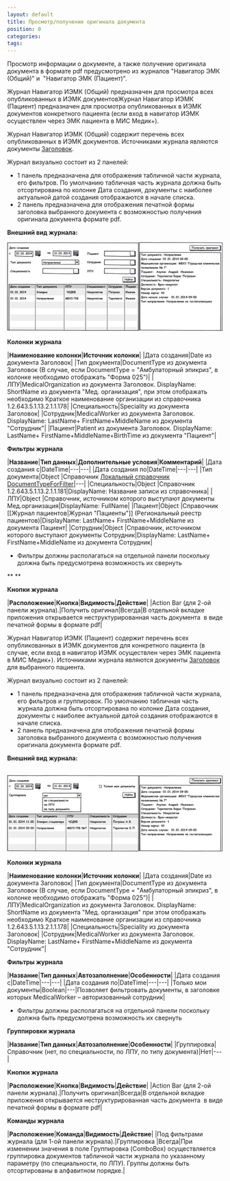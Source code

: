 ```yaml
---
layout: default
title: Просмотр/получение оригинала документа
position: 0
categories: 
tags: 
---
```


Просмотр информации о документе, а также получение оригинала документа в формате pdf предусмотрено из журналов "Навигатор ЭМК (Общий)" и  "Навигатор ЭМК (Пациент)". 

Журнал Навигатор ИЭМК (Общий) предназначен для просмотра всех опубликованных в ИЭМК документовЖурнал Навигатор ИЭМК (Пациент) предназначен для просмотра опубликованных в ИЭМК документов конкретного пациента (если вход в навигатор ИЭМК осуществлен через ЭМК пациента в МИС Медик+).  

Журнал Навигатор ИЭМК (Общий) содержит перечень всех опубликованных в ИЭМК документов. Источниками журнала являются документы [Заголовок](http://confluence.infinnity.lan/pages/viewpage.action?pageId=49774631).

Журнал визуально состоит из 2 панелей:

* 1 панель предназначена для отображения табличной части журнала, его фильтров. По умолчанию табличная часть журнала должна быть отсортирована по колонке Дата создания, документы с наиболее актуальной датой создания отображаются в начале списка.
* 2 панель предназначена для отображения печатной формы заголовка выбранного документа с возможностью получения оригинала документа формате pdf.

**Внешний вид журнала:**

**![](image2014-11-12-112530.png)**

**Колонки журнала**

|**Наименование колонки**|**Источник колонки**|
|Дата создания|Date из документа Заголовок|
|Тип документа|DocumentType из документа Заголовок (В случае, если DocumentType = "Амбулаторный эпикриз", в колонке необходимо отображать "Форма 025")|
|ЛПУ|MedicalOrganization из документа Заголовок. DisplayName: ShortName из документа "Мед. организация", при этом отображать необходимо Краткое наименование организации из справочника 1.2.643.5.1.13.2.1.1.178|
|Специальность|Speciality из документа Заголовок|
|Сотрудник|MedicalWorker из документа Заголовок. DisplayName: LastName+ FirstName+MiddleName из документа "Сотрудник"|
|Пациент|Patient из документа Заголовок. DisplayName: LastName+ FirstName+MiddleName+BirthTime из документа "Пациент"|

**Фильтры журнала**

|**Название**|**Тип данных**|**Дополнительные условия**|**Комментарий**|
|Дата создания с|DateTime|---|---|
|Дата создания по|DateTime|---|---|
|Тип документа|Object |Справочник [Локальный справочник DocumentTypeForFilter](http://knowledge:8081/pages/viewpage.action?pageId=49251702)|---|
|Специальность|Object |Справочник 1.2.643.5.1.13.2.1.1.181|DisplayName: Название записи из справочника|
|ЛПУ|Object |Справочник, источником которого выступают документы Мед.организация|DisplayName: FullName|
|Пациент|Object |Справочник [[Журнал пациентов|Журнал "Пациенты"]] (Региональный реестр пациентов)|DisplayName: LastName+ FirstName+MiddleName из документа Пациент|
|Сотрудник|Object |Справочник, источником которого выступают документы Сотрудник|DisplayName: LastName+ FirstName+MiddleName из документа Сотрудник|

* Фильтры должны располагаться на отдельной панели поскольку должна быть предусмотрена возможность их свернуть

** **

**Кнопки журнала**

|**Расположение**|**Кнопка**|**Видимость**|**Действие**|
|Action Bar (для 2-ой панели журнала).|Получить оригинал|Всегда|В отдельной вкладке приложения открывается неструктурированная часть документа  в виде печатной формы в формате pdf|

Журнал Навигатор ИЭМК (Пациент) содержит перечень всех опубликованных в ИЭМК документов для конкретного пациента (в случае, если вход в навигатор ИЭМК осуществлен через ЭМК пациента в МИС Медик+). Источниками журнала являются документы [Заголовок](http://confluence.infinnity.lan/pages/viewpage.action?pageId=49774631) для выбранного пациента.

Журнал визуально состоит из 2 панелей:

* 1 панель предназначена для отображения табличной части журнала, его фильтров и группировок. По умолчанию табличная часть журнала должна быть отсортирована по колонке Дата создания, документы с наиболее актуальной датой создания отображаются в начале списка.
* 2 панель предназначена для отображения печатной формы заголовка выбранного документа с возможностью получения оригинала документа формате pdf.

**Внешний вид журнала:**

 ![](image2014-11-11-112540.png)

**Колонки журнала**

|**Наименование колонки**|**Источник колонки**|
|Дата создания|Date из документа Заголовок|
|Тип документа|DocumentType из документа Заголовок (В случае, если DocumentType = "Амбулаторный эпикриз", в колонке необходимо отображать "Форма 025")|
|ЛПУ|MedicalOrganization из документа Заголовок. DisplayName: ShortName из документа "Мед. организация" при этом отображать необходимо Краткое наименование организации из справочника 1.2.643.5.1.13.2.1.1.178|
|Специальность|Speciality из документа Заголовок|
|Сотрудник|MedicalWorker из документа Заголовок. DisplayName: LastName+ FirstName+MiddleName из документа "Сотрудник"|

**Фильтры журнала**

|**Название**|**Тип данных**|**Автозаполнение**|**Особенности**|
|Дата создания с|DateTime|---|---|
|Дата создания по|DateTime|---|---|
|Только мои документы|Boolean|---|Позволяет фильтровать документы, в заголовке которых MedicalWorker – авторизованный сотрудник|

* Фильтры должны располагаться на отдельной панели поскольку должна быть предусмотрена возможность их свернуть

**Группировки журнала**

|**Название**|**Тип данных**|**Автозаполнение**|**Особенности**|
|Группировка|Справочник (нет, по специальности, по ЛПУ, по типу документа)|Нет|---|

**Кнопки журнала**

|**Расположение**|**Кнопка**|**Видимость**|**Действие**|
|Action Bar (для 2-ой панели журнала).|Получить оригинал|Всегда|В отдельной вкладке приложения открывается неструктурированная часть документа  в виде печатной формы в формате pdf|

**Команды журнала**

|**Расположение**|**Команда**|**Видимость**|**Действие**|
|Под фильтрами журнала (для 1-ой панели журнала).|Группировка |Всегда|При изменении значения в поле Группировка (ComboBox) осуществляется группировка документов табличной части журнала по указанному параметру (по специальности, по ЛПУ). Группы должны быть отсортированы в алфавитном порядке.|

